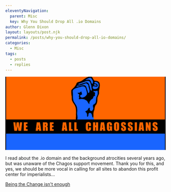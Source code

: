 ```yaml
---
eleventyNavigation:
  parent: Misc
  key: Why You Should Drop All .io Domains
author: Glenn Dixon
layout: layouts/post.njk
permalink: /posts/why-you-should-drop-all-io-domains/
categories:
  - Misc
tags:
  - posts
  - replies
---
```

![](/img/2018/07/chagossians.png)

I read about the .io domain and the background atrocities several years ago, but was unaware of the Chagos support movement. Thank you for this, and yes, we should be more vocal in calling for all sites to abandon this profit center for imperialists&#8230;

[Being the Change isn't enough](https://ascraeus.org/being-the-change-isn-t-enough/)